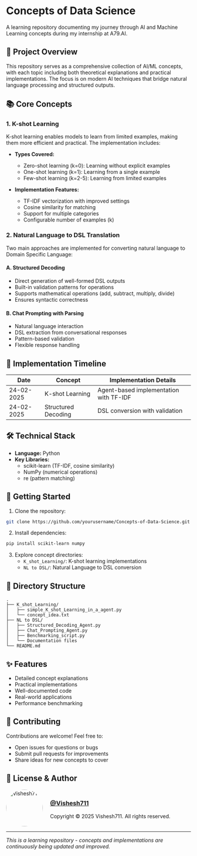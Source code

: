 # Concepts of Data Science

A learning repository documenting my journey through AI and Machine Learning concepts during my internship at A79.AI.

## 🎯 Project Overview

This repository serves as a comprehensive collection of AI/ML concepts, with each topic including both theoretical explanations and practical implementations. The focus is on modern AI techniques that bridge natural language processing and structured outputs.

## 📚 Core Concepts

### 1. K-shot Learning
K-shot learning enables models to learn from limited examples, making them more efficient and practical. The implementation includes:

- **Types Covered:**
  - Zero-shot learning (k=0): Learning without explicit examples
  - One-shot learning (k=1): Learning from a single example
  - Few-shot learning (k=2-5): Learning from limited examples

- **Implementation Features:**
  - TF-IDF vectorization with improved settings
  - Cosine similarity for matching
  - Support for multiple categories
  - Configurable number of examples (k)

### 2. Natural Language to DSL Translation
Two main approaches are implemented for converting natural language to Domain Specific Language:

#### A. Structured Decoding
- Direct generation of well-formed DSL outputs
- Built-in validation patterns for operations
- Supports mathematical operations (add, subtract, multiply, divide)
- Ensures syntactic correctness

#### B. Chat Prompting with Parsing
- Natural language interaction
- DSL extraction from conversational responses
- Pattern-based validation
- Flexible response handling

## 📅 Implementation Timeline

| Date       | Concept             | Implementation Details |
|------------|--------------------|-----------------------|
| 24-02-2025 | K-shot Learning    | Agent-based implementation with TF-IDF |
| 24-02-2025 | Structured Decoding| DSL conversion with validation |

## 🛠️ Technical Stack

- **Language:** Python
- **Key Libraries:**
  - scikit-learn (TF-IDF, cosine similarity)
  - NumPy (numerical operations)
  - re (pattern matching)

## 🚀 Getting Started

1. Clone the repository:
```bash
git clone https://github.com/yourusername/Concepts-of-Data-Science.git
```

2. Install dependencies:
```bash
pip install scikit-learn numpy
```

3. Explore concept directories:
   - `K_shot_Learning/`: K-shot learning implementations
   - `NL to DSL/`: Natural Language to DSL conversion

## 📖 Directory Structure

```
.
├── K_shot_Learning/
│   ├── simple_K_shot_Learning_in_a_agent.py
│   └── concept_idea.txt
├── NL to DSL/
│   ├── Structured_Decoding_Agent.py
│   ├── Chat_Prompting_Agent.py
│   ├── Benchmarking_script.py
│   └── Documentation files
└── README.md
```

## ✨ Features

- Detailed concept explanations
- Practical implementations
- Well-documented code
- Real-world applications
- Performance benchmarking

## 🤝 Contributing

Contributions are welcome! Feel free to:
- Open issues for questions or bugs
- Submit pull requests for improvements
- Share ideas for new concepts to cover

## 📝 License & Author

<div align="left" style="display: flex; align-items: center; gap: 20px;">
  <a href="https://github.com/Vishesh711">
    <img src="https://github.com/Vishesh711.png" width="100px" alt="Vishesh711" style="border-radius:50%"/>
  </a>
  <div>
    <h3><a href="https://github.com/Vishesh711">@Vishesh711</a></h3>
    <p>Copyright © 2025 Vishesh711. All rights reserved.</p>
  </div>
</div>

---
*This is a learning repository - concepts and implementations are continuously being updated and improved.*
